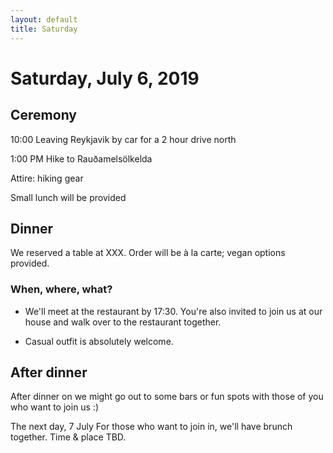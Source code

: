 ```yaml
---
layout: default
title: Saturday
---
```

# Saturday, July 6, 2019

## Ceremony
10:00 Leaving Reykjavik by car for a 2 hour drive north

1:00 PM Hike to Rauðamelsölkelda

Attire: hiking gear

Small lunch will be provided

## Dinner
We reserved a table at XXX. Order will be à la carte; vegan options provided.

### When, where, what?
* We'll meet at the restaurant by 17:30. You're also invited to join us at our house and walk over to the restaurant together.

* Casual outfit is absolutely welcome.

## After dinner
After dinner on we might go out to some bars or fun spots with those of you who want to join us :)

The next day, 7 July
For those who want to join in, we'll have brunch together. Time & place TBD.
